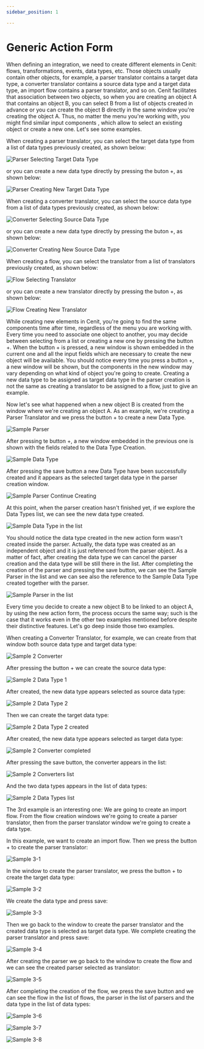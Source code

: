 ```yaml
---
sidebar_position: 1

---
```


# Generic Action Form

When defining an integration, we need to create different elements in Cenit: flows, transformations, events, data types, etc. Those objects usually contain other objects, for example, a parser translator contains a target data type, a converter translator contains a source data type and a target data type, an import flow contains a parser translator, and so on.  Cenit facilitates that association between two objects, so when you are creating an object A that contains an object B, you can select B from a list of objects  created in advance or you can create the object B directly in the same window you're creating the object A. Thus, no matter the menu you're working with, you might find similar input components , which allow to select an existing object or create a new one. Let's see some examples.

When creating a parser translator, you can select the target data type from a list of data types previously created, as shown below:

![Parser Selecting Target Data Type](https://user-images.githubusercontent.com/54523080/151891093-0b0eaee1-867e-49dc-8567-609cabea969b.png)

or you can create a new data type directly by pressing the buton +, as shown below:

![Parser Creating New Target Data Type](https://user-images.githubusercontent.com/54523080/151891100-37321c2e-7337-4290-9134-5b3a49c574a6.png)

When creating a converter translator, you can select the source data type from a list of data types previously created, as shown below:

![Converter Selecting Source Data Type](https://user-images.githubusercontent.com/54523080/151891112-ad599cfa-1cd3-45b1-a977-251619b31e26.png)

or you can create a new data type directly by pressing the buton +, as shown below:

![Converter Creating New Source Data Type](https://user-images.githubusercontent.com/54523080/151891121-e21c4894-721a-40f0-88d5-c1de950b7448.png)

When creating a flow, you can select the translator from a list of translators previously created, as shown below:

![Flow Selecting Translator](https://user-images.githubusercontent.com/54523080/151891141-60cf0f52-da9c-43df-bd09-deb11ee265d3.png)

or you can create a new translator directly by pressing the buton +, as shown below:

![Flow Creating New Translator](https://user-images.githubusercontent.com/54523080/151891160-278c67a1-83be-4c67-a25a-5e3ce348a1d4.png)

While creating new elements in Cenit, you're going to find the same components time after time, regardless of the menu you are working with. Every time you need to associate one object to another, you may decide between selecting from a list or creating a new one by pressing the button +. When the button + is pressed, a new window is shown embedded in the current one and all the input fields which are necessary to create the new object will be available. You should notice every time you press a button +, a new window will be shown, but the components in the new window may vary depending on what kind of object you're going to create. Creating a new data type to be assigned as target data type in the parser creation is not the same as creating a translator to be assigned to a flow, just to give an example.

Now let's see what happened when a new object B is created from the window where we're creating an object A.  As an example, we're creating a Parser Translator and we press the button + to create a new Data Type.

![Sample Parser](https://user-images.githubusercontent.com/54523080/151902132-c4c72a3c-14bf-4709-8e39-aba658a334b6.png)

After pressing te button +, a new window embedded in the previous one is shown with the fields related to the Data Type Creation.

![Sample Data Type](https://user-images.githubusercontent.com/54523080/151902660-24fb19d6-009d-41d3-b1a4-6734c6111fb8.png)

After pressing the save button a new Data Type have been successfully created  and it appears as the selected target data type in the parser creation window.

![Sample Parser Continue Creating](https://user-images.githubusercontent.com/54523080/151902826-f642324c-9813-4199-a2d7-00bce0dd37cb.png)

At this point, when the parser creation hasn't finished yet, if we explore the Data Types list, we can see the new data type created.

![Sample Data Type in the list](https://user-images.githubusercontent.com/54523080/151903661-0b111e20-cfba-4f1c-b9b0-2d82c419688b.png)

You should notice the data type created in the new action form wasn't created inside the parser. Actually, the data type was created as an independent object and it is just referenced from the parser object. As a matter of fact, after creating the data type we can cancel the parser creation and the data type will be still there in the list. After completing the creation of the parser and pressing the save button, we can see the Sample Parser in the list and we can see also the reference to the Sample Data Type created together with the parser.

![Sample Parser in the list](https://user-images.githubusercontent.com/54523080/151904965-50ab4bef-d5d8-49fe-a200-62ca1715c043.png)

Every time you decide to create a new object B to be linked to an object A, by using the new action form, the process occurs the same way; such is the case that it works even in the other two examples mentioned before despite their distinctive features. Let's go deep inside those two examples.

When creating a Converter Translator, for example, we can create from that window both source data type and target data type: 

![Sample 2 Converter](https://user-images.githubusercontent.com/54523080/151907561-5c7c935b-8cea-4189-96d4-43b523c257ee.png)

After pressing the button + we can create the source data type:

![Sample 2 Data Type 1](https://user-images.githubusercontent.com/54523080/151907567-3e5b6061-9d5b-4b6a-90b2-b03cb3b4c40a.png)

After created, the new data type appears selected as source data type:

![Sample 2 Data Type 2](https://user-images.githubusercontent.com/54523080/151907572-70c1a041-01f4-47e1-b2fc-37445d1d4ebe.png)

Then we can create the target data type:

![Sample 2 Data Type 2 created](https://user-images.githubusercontent.com/54523080/151907569-6cb5d42f-021f-4a26-9f06-cb009d48f3fb.png)

After created, the new data type appears selected as target data type:

![Sample 2 Converter completed](https://user-images.githubusercontent.com/54523080/151907555-dcda0f79-77b7-4900-9380-945380e93f2b.png)

After pressing the save button, the converter appears in the list:

![Sample 2 Converters list](https://user-images.githubusercontent.com/54523080/151907565-e0f689c2-b57a-4dd3-8b21-8d5d85659fa4.png)

And the two data types appears in the list of data types:

![Sample 2 Data Types list](https://user-images.githubusercontent.com/54523080/151908286-7ad86fa8-185a-4e11-a245-470c12a6b128.png)

The 3rd example is an interesting one: We are going to create an import flow. From the flow creation windows we're going to create a parser translator, then from the parser translator window we're going to create a data type.

In this example, we want to create an import flow. Then we press the button + to create the parser translator:

![Sample 3-1](https://user-images.githubusercontent.com/54523080/151910359-d77deefb-68a0-4cbb-bd80-5f474989a7c9.png)

In the window to create the parser translator, we press the button + to create the target data type:

![Sample 3-2](https://user-images.githubusercontent.com/54523080/151910790-32499fb2-4191-4b86-b750-51a0a1f58bf8.png)

We create the data type and press save:

![Sample 3-3](https://user-images.githubusercontent.com/54523080/151910363-912fce0b-79cd-4a27-a4dc-3a715e031874.png)

Then we go back to the window to create the parser translator and the created data type is selected as target data type. We complete creating the parser translator and press save:

![Sample 3-4](https://user-images.githubusercontent.com/54523080/151910367-e5205784-b3cf-4c79-8b03-adbc1baf5492.png)

After creating the parser we go back to the window to create the flow and we can see the created parser selected as translator:

![Sample 3-5](https://user-images.githubusercontent.com/54523080/151910371-fe13a1e3-1262-48e1-8432-5f2b5b8dde91.png)

After completing the creation of the flow, we press the save button and we can see the flow in the list of flows, the parser in the list of parsers and the data type in the list of data types:

![Sample 3-6](https://user-images.githubusercontent.com/54523080/151910374-7eeaee5d-9826-4eb3-81e5-e4aa2085e040.png)

![Sample 3-7](https://user-images.githubusercontent.com/54523080/151910376-24a32af6-4bbc-4c43-b46c-54eba5a759ac.png)

![Sample 3-8](https://user-images.githubusercontent.com/54523080/151910377-f7f11720-75a9-48ed-b342-b75095fb1cdd.png)